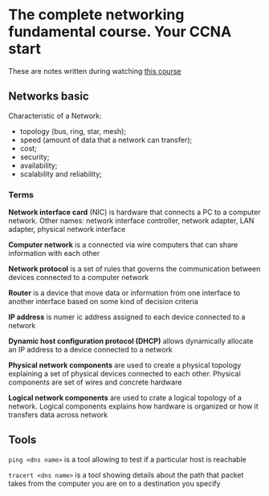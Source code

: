 # The complete networking fundamental course. Your CCNA start

These are notes written during watching [this course](https://www.udemy.com/course/complete-networking-fundamentals-course-ccna-start/)

## Networks basic

Characteristic of a Network:

- topology (bus, ring, star, mesh);
- speed (amount of data that a network can transfer);
- cost;
- security;
- availability;
- scalability and reliability;

### Terms

**Network interface card** (NIC) is hardware that connects a PC to a computer network. Other names: network interface controller, network adapter, LAN adapter, physical network interface

**Computer network** is a connected via wire computers that can share information with each other

**Network protocol** is a set of rules that governs the communication between devices connected to a computer network

**Router** is a device that move data or information from one interface to another interface based on some kind of decision criteria

**IP address** is numer ic address assigned to each device connected to a network

**Dynamic host configuration protocol (DHCP)** allows dynamically allocate an IP address to a device connected to a network

**Physical network components** are used to create a physical topology explaining a set of physical devices connected to each other. Physical components are set of wires and concrete hardware

**Logical network components** are used to crate a logical topology of a network. Logical components explains how hardware is organized or how it transfers data across network

## Tools

`ping <dns name>` is a tool allowing to test if a particular host is reachable

`tracert <dns name>` is a tool showing details about the path that packet takes from the computer you are on to a destination you specify
